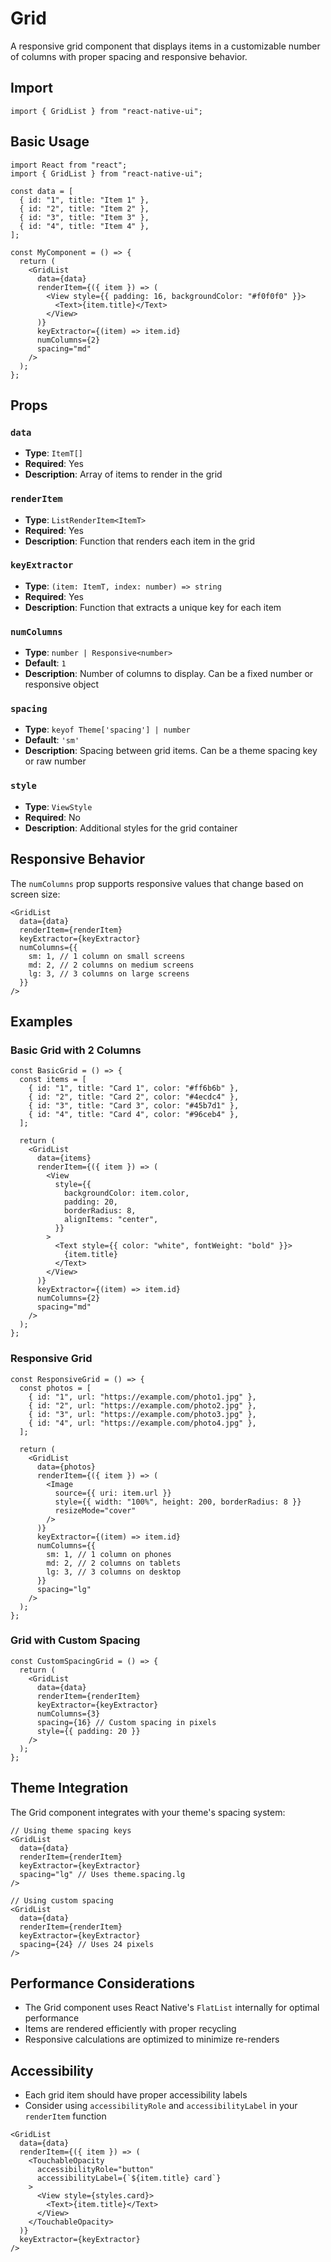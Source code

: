 # Grid

A responsive grid component that displays items in a customizable number of columns with proper spacing and responsive behavior.

## Import

```tsx
import { GridList } from "react-native-ui";
```

## Basic Usage

```tsx
import React from "react";
import { GridList } from "react-native-ui";

const data = [
  { id: "1", title: "Item 1" },
  { id: "2", title: "Item 2" },
  { id: "3", title: "Item 3" },
  { id: "4", title: "Item 4" },
];

const MyComponent = () => {
  return (
    <GridList
      data={data}
      renderItem={({ item }) => (
        <View style={{ padding: 16, backgroundColor: "#f0f0f0" }}>
          <Text>{item.title}</Text>
        </View>
      )}
      keyExtractor={(item) => item.id}
      numColumns={2}
      spacing="md"
    />
  );
};
```

## Props

### `data`

- **Type**: `ItemT[]`
- **Required**: Yes
- **Description**: Array of items to render in the grid

### `renderItem`

- **Type**: `ListRenderItem<ItemT>`
- **Required**: Yes
- **Description**: Function that renders each item in the grid

### `keyExtractor`

- **Type**: `(item: ItemT, index: number) => string`
- **Required**: Yes
- **Description**: Function that extracts a unique key for each item

### `numColumns`

- **Type**: `number | Responsive<number>`
- **Default**: `1`
- **Description**: Number of columns to display. Can be a fixed number or responsive object

### `spacing`

- **Type**: `keyof Theme['spacing'] | number`
- **Default**: `'sm'`
- **Description**: Spacing between grid items. Can be a theme spacing key or raw number

### `style`

- **Type**: `ViewStyle`
- **Required**: No
- **Description**: Additional styles for the grid container

## Responsive Behavior

The `numColumns` prop supports responsive values that change based on screen size:

```tsx
<GridList
  data={data}
  renderItem={renderItem}
  keyExtractor={keyExtractor}
  numColumns={{
    sm: 1, // 1 column on small screens
    md: 2, // 2 columns on medium screens
    lg: 3, // 3 columns on large screens
  }}
/>
```

## Examples

### Basic Grid with 2 Columns

```tsx
const BasicGrid = () => {
  const items = [
    { id: "1", title: "Card 1", color: "#ff6b6b" },
    { id: "2", title: "Card 2", color: "#4ecdc4" },
    { id: "3", title: "Card 3", color: "#45b7d1" },
    { id: "4", title: "Card 4", color: "#96ceb4" },
  ];

  return (
    <GridList
      data={items}
      renderItem={({ item }) => (
        <View
          style={{
            backgroundColor: item.color,
            padding: 20,
            borderRadius: 8,
            alignItems: "center",
          }}
        >
          <Text style={{ color: "white", fontWeight: "bold" }}>
            {item.title}
          </Text>
        </View>
      )}
      keyExtractor={(item) => item.id}
      numColumns={2}
      spacing="md"
    />
  );
};
```

### Responsive Grid

```tsx
const ResponsiveGrid = () => {
  const photos = [
    { id: "1", url: "https://example.com/photo1.jpg" },
    { id: "2", url: "https://example.com/photo2.jpg" },
    { id: "3", url: "https://example.com/photo3.jpg" },
    { id: "4", url: "https://example.com/photo4.jpg" },
  ];

  return (
    <GridList
      data={photos}
      renderItem={({ item }) => (
        <Image
          source={{ uri: item.url }}
          style={{ width: "100%", height: 200, borderRadius: 8 }}
          resizeMode="cover"
        />
      )}
      keyExtractor={(item) => item.id}
      numColumns={{
        sm: 1, // 1 column on phones
        md: 2, // 2 columns on tablets
        lg: 3, // 3 columns on desktop
      }}
      spacing="lg"
    />
  );
};
```

### Grid with Custom Spacing

```tsx
const CustomSpacingGrid = () => {
  return (
    <GridList
      data={data}
      renderItem={renderItem}
      keyExtractor={keyExtractor}
      numColumns={3}
      spacing={16} // Custom spacing in pixels
      style={{ padding: 20 }}
    />
  );
};
```

## Theme Integration

The Grid component integrates with your theme's spacing system:

```tsx
// Using theme spacing keys
<GridList
  data={data}
  renderItem={renderItem}
  keyExtractor={keyExtractor}
  spacing="lg" // Uses theme.spacing.lg
/>

// Using custom spacing
<GridList
  data={data}
  renderItem={renderItem}
  keyExtractor={keyExtractor}
  spacing={24} // Uses 24 pixels
/>
```

## Performance Considerations

- The Grid component uses React Native's `FlatList` internally for optimal performance
- Items are rendered efficiently with proper recycling
- Responsive calculations are optimized to minimize re-renders

## Accessibility

- Each grid item should have proper accessibility labels
- Consider using `accessibilityRole` and `accessibilityLabel` in your `renderItem` function

```tsx
<GridList
  data={data}
  renderItem={({ item }) => (
    <TouchableOpacity
      accessibilityRole="button"
      accessibilityLabel={`${item.title} card`}
    >
      <View style={styles.card}>
        <Text>{item.title}</Text>
      </View>
    </TouchableOpacity>
  )}
  keyExtractor={keyExtractor}
/>
```
